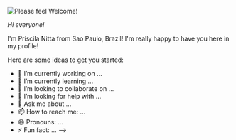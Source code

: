 ![Please feel Welcome!](https://user-images.githubusercontent.com/73479796/111244480-c5f16700-85e1-11eb-88ce-79db76f4f19a.png)

*Hi everyone!*

I'm Priscila Nitta from Sao Paulo, Brazil! I'm really happy to have you here in my profile!

Here are some ideas to get you started:

- 🔭 I’m currently working on ...
- 🌱 I’m currently learning ...
- 👯 I’m looking to collaborate on ...
- 🤔 I’m looking for help with ...
- 💬 Ask me about ...
- 📫 How to reach me: ...
- 😄 Pronouns: ...
- ⚡ Fun fact: ...
-->
